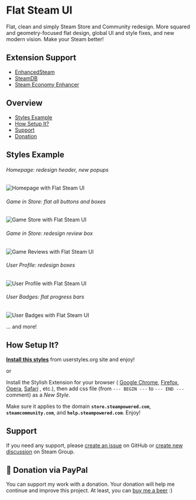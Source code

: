 # Flat Steam UI
Flat, clean and simply Steam Store and Community redesign. More squared and geometry-focused flat design, global UI and style fixes, and new modern vision.
Make your Steam better!


## Extension Support

* [EnhancedSteam](http://enhancedsteam.com)
* [SteamDB](https://steamdb.info/extension/)
* [Steam Economy Enhancer](https://github.com/Nuklon/Steam-Economy-Enhancer)


## Overview

* [Styles Example](#styles-example)
* [How Setup It?](#how-setup-it)
* [Support](#support)
* [Donation](#-donation-via-paypal)


## Styles Example

###### Homepage: redesign header, new popups

![Homepage with Flat Steam UI](https://raw.githubusercontent.com/denis-g/userstyle-simply-steam-ui/master/screenshots/homepage.jpg)

###### Game in Store: flat all buttons and boxes

![Game Store with Flat Steam UI](https://raw.githubusercontent.com/denis-g/userstyle-simply-steam-ui/master/screenshots/game_buttons.jpg)

###### Game in Store: redesign review box

![Game Reviews with Flat Steam UI](https://raw.githubusercontent.com/denis-g/userstyle-simply-steam-ui/master/screenshots/game_review.jpg)

###### User Profile: redesign boxes

![User Profile with Flat Steam UI](https://raw.githubusercontent.com/denis-g/userstyle-simply-steam-ui/master/screenshots/user_profile.jpg)

###### User Badges: flat progress bars

![User Badges with Flat Steam UI](https://raw.githubusercontent.com/denis-g/userstyle-simply-steam-ui/master/screenshots/user_badges.jpg)

... and more!


## How Setup It?

**[Install this styles](https://userstyles.org/styles/117058/flat-steam-ui)** from userstyles.org site and enjoy!

or

Install the Stylish Extension for your browser (
[Google Chrome](https://chrome.google.com/webstore/detail/stylish/fjnbnpbmkenffdnngjfgmeleoegfcffe),
[Firefox](https://addons.mozilla.org/ru/firefox/addon/stylish/),
[Opera](https://addons.opera.com/ru/extensions/details/stylish/),
[Safari](http://sobolev.us/stylish/)
, etc.), then add css file (from `--- BEGIN ---` to `--- END ---` comment) as a *New Style*.

Make sure it applies to the domain **`store.steampowered.com`**,
**`steamcommunity.com`**, and **`help.steampowered.com`**. Enjoy!


## Support

If you need any support, please
[create an issue](https://github.com/denis-g/userstyle-flat-steam-ui/issues)
on GitHub or
[create new discussion](http://steamcommunity.com/groups/flat-steam-ui/discussions/0/133259227524504224/)
on Steam Group.


## 🍺 Donation via PayPal

You can support my work with a donation. Your donation will help me continue
and improve this project. At least, you can
[buy me a beer](https://www.paypal.com/cgi-bin/webscr?cmd=_s-xclick&hosted_button_id=Y3K5QBE7N9LZY)
:)
